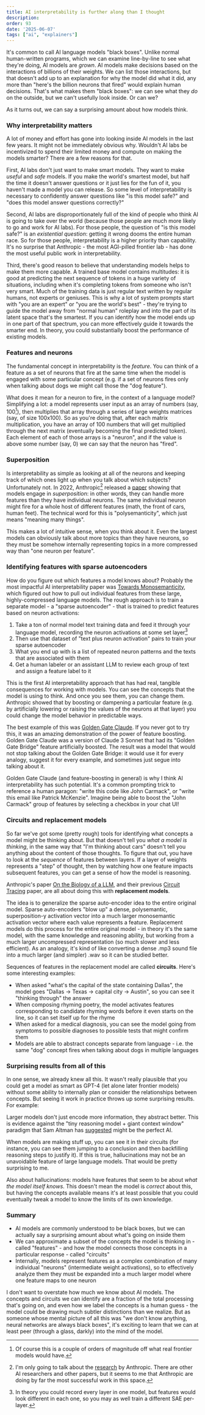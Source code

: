 ```yaml
---
title: AI interpretability is further along than I thought
description: 
order: 93
date: '2025-06-07'
tags: ["ai", "explainers"]
---
```


It's common to call AI language models "black boxes". Unlike normal human-written programs, which we can examine line-by-line to see what they're doing, AI models are _grown_. AI models make decisions based on the interactions of billions of their weights. We can list those interactions, but that doesn't add up to an explanation for why the model did what it did, any more than "here's the billion neurons that fired" would explain human decisions. That's what makes them "black boxes": we can see what they _do_ on the outside, but we can't usefully look inside. Or can we?

As it turns out, we can say a surprising amount about how models think.

### Why interpretability matters

A lot of money and effort has gone into looking inside AI models in the last few years. It might not be immediately obvious why. Wouldn't AI labs be incentivized to spend their limited money and compute on making the models smarter? There are a few reasons for that.

First, AI labs don't just want to make smart models. They want to make _useful_ and _safe_ models. If you make the world's smartest model, but half the time it doesn't answer questions or it just lies for the fun of it, you haven't made a model you can release. So some level of interpretability is necessary to confidently answer questions like "is this model safe?" and "does this model answer questions correctly?"

Second, AI labs are disproportionately full of the kind of people who think AI is going to take over the world (because those people are much more likely to go and work for AI labs). For those people, the question of "is this model safe?" is an _existential question_: getting it wrong dooms the entire human race. So for those people, interpretability is a higher priority than capability. It's no surprise that Anthropic - the most AGI-pilled frontier lab - has done the most useful public work in interpretability.

Third, there's good reason to believe that understanding models helps to make them more capable. A trained base model contains multitudes: it is good at predicting the next sequence of tokens in a huge variety of situations, including when it's completing tokens from someone who isn't very smart. Much of the training data is just regular text written by regular humans, not experts or geniuses. This is why a lot of system prompts start with "you are an expert" or "you are the world's best" - they're trying to guide the model away from "normal human" roleplay and into the part of its latent space that's the smartest. If you can identify how the model ends up in one part of that spectrum, you can more effectively guide it towards the smarter end. In theory, you could substantially boost the performance of existing models.

### Features and neurons

The fundamental concept in interpretability is the _feature_. You can think of a feature as a set of neurons that fire at the same time when the model is engaged with some particular concept (e.g. if a set of neurons fires only when talking about dogs we might call those the "dog feature").

What does it mean for a neuron to fire, in the context of a language model? Simplifying a lot: a model represents user input as an array of numbers (say, 100[^1]), then multiplies that array through a series of large weights matrices (say, of size 100x100). So as you're doing that, after each matrix multiplication, you have an array of 100 numbers that will get multiplied through the next matrix (eventually becoming the final predicted token). Each element of each of those arrays is a "neuron", and if the value is above some number (say, 0) we can say that the neuron has "fired".

### Superposition

Is interpretability as simple as looking at all of the neurons and keeping track of which ones light up when you talk about which subjects? Unfortunately not. In 2022, Anthropic[^2] released a [paper](https://transformer-circuits.pub/2022/toy_model/index.html) showing that models engage in _superposition_: in other words, they can handle more features than they have individual neurons. The same individual neuron might fire for a whole host of different features (math, the front of cars, human feet). The technical word for this is "polysemanticity", which just means "meaning many things".

This makes a lot of intuitive sense, when you think about it. Even the largest models can obviously talk about more topics than they have neurons, so they must be somehow internally representing topics in a more compressed way than "one neuron per feature".

### Identifying features with sparse autoencoders

How do you figure out which features a model knows about? Probably the most impactful AI interpretability paper was [Towards Monosemanticity](https://transformer-circuits.pub/2023/monosemantic-features/index.html), which figured out how to pull out individual features from these large, highly-compressed language models. The rough approach is to train a separate model - a "sparse autoencoder" - that is trained to predict features based on neuron activations:

1. Take a ton of normal model text training data and feed it through your language model, recording the neuron activations at some set layer[^3]
2. Then use that dataset of "text plus neuron activation" pairs to train your sparse autoencoder
3. What you end up with is a list of repeated neuron patterns and the texts that are associated with them
4. Get a human labeler or an assistant LLM to review each group of text and assign a feature label to it

This is the first AI interpretability approach that has had real, tangible consequences for working with models. You can see the concepts that the model is using to think. And once you see them, you can change them. Anthropic showed that by boosting or dampening a particular feature (e.g. by artificially lowering or raising the values of the neurons at that layer) you could change the model behavior in predictable ways.

The best example of this was [Golden Gate Claude](https://www.anthropic.com/news/golden-gate-claude). If you never got to try this, it was an amazing demonstration of the power of feature boosting. Golden Gate Claude was a version of Claude 3 Sonnet that had its "Golden Gate Bridge" feature artificially boosted. The result was a model that would not stop talking about the Golden Gate Bridge: it would use it for every analogy, suggest it for every example, and sometimes just segue into talking about it.

Golden Gate Claude (and feature-boosting in general) is why I think AI interpretability has such potential. It's a common prompting trick to reference a human paragon: "write this code like John Carmack", or "write this email like Patrick McKenzie". Imagine being able to boost the "John Carmack" group of features by selecting a checkbox in your chat UI!

### Circuits and replacement models

So far we've got some (pretty rough) tools for identifying what concepts a model might be thinking about. But that doesn't tell you _what a model is thinking_, in the same way that "I'm thinking about cars" doesn't tell you anything about the content of those thoughts. To figure that out, you have to look at the _sequence_ of features between layers. If a layer of weights represents a "step" of thought, then by watching how one feature impacts subsequent features, you can get a sense of how the model is reasoning.

Anthropic's paper [On the Biology of a LLM](https://transformer-circuits.pub/2025/attribution-graphs/biology.html), and their previous [Circuit Tracing](https://transformer-circuits.pub/2025/attribution-graphs/methods.html) paper, are all about doing this with **replacement models**.

The idea is to generalize the sparse auto-encoder idea to the entire original model. Sparse auto-encoders "blow up" a dense, polysemantic, superposition-y activation vector into a much larger monosemantic activation vector where each value represents a feature. Replacement models do this process for the entire original model - in theory it's the same model, with the same knowledge and reasoning ability, but working from a much larger uncompressed representation (so much slower and less efficient). As an analogy, it's kind of like converting a dense .mp3 sound file into a much larger (and simpler) .wav so it can be studied better.

Sequences of features in the replacement model are called **circuits**. Here's some interesting examples:

- When asked "what's the capital of the state containing Dallas", the model goes "Dallas -> Texas -> capital city -> Austin", so you can see it "thinking through" the answer
- When composing rhyming poetry, the model activates features corresponding to candidate rhyming words before it even starts on the line, so it can set itself up for the rhyme
- When asked for a medical diagnosis, you can see the model going from symptoms to possible diagnoses to possible tests that might confirm them
- Models are able to abstract concepts separate from language - i.e. the same "dog" concept fires when talking about dogs in multiple languages

### Surprising results from all of this

In one sense, we already knew all this. It wasn't really plausible that you could get a model as smart as GPT-4 (let alone later frontier models) without some ability to internally plan or consider the relationships between concepts. But seeing it work in practice throws up some surprising results. For example:

Larger models don't just encode more information, they abstract better. This is evidence against the "tiny reasoning model + giant context window" paradigm that Sam Altman has [suggested](https://www.reddit.com/r/singularity/comments/1l32s24/sam_altman_says_the_perfect_ai_is_a_very_tiny/) might be the perfect AI.

When models are making stuff up, you can see it in their circuits (for instance, you can see them jumping to a conclusion and then backfilling reasoning steps to justify it). If this is true, hallucinations may not be an unavoidable feature of large language models. That would be pretty surprising to me.

Also about hallucinations: models have features that seem to be about _what the model itself knows_. This doesn't mean the model is _correct_ about this, but having the concepts available means it's at least possible that you could eventually tweak a model to know the limits of its own knowledge.

### Summary

- AI models are commonly understood to be black boxes, but we can actually say a surprising amount about what's going on inside them
- We can approximate a subset of the concepts the model is thinking in - called "features" - and how the model connects those concepts in a particular response - called "circuits"
- Internally, models represent features as a complex combination of many individual "neurons" (intermediate weight activations), so to effectively analyze them they must be expanded into a much larger model where one feature maps to one neuron

I don't want to overstate how much we know about AI models. The concepts and circuits we can identify are a fraction of the total processing that's going on, and even how we label the concepts is a human guess - the model could be drawing much subtler distinctions than we realize. But as someone whose mental picture of all this was "we don't know anything, neural networks are always black boxes", it's exciting to learn that we can at least peer (through a glass, darkly) into the mind of the model.


[^1]: Of course this is a couple of orders of magnitude off what real frontier models would have.

[^2]: I'm only going to talk about the [research](https://transformer-circuits.pub/) by Anthropic. There are other AI researchers and other papers, but it seems to me that Anthropic are doing by far the most successful work in this space.

[^3]: In theory you could record every layer in one model, but features would look different in each one, so you may as well train a different SAE per-layer.
